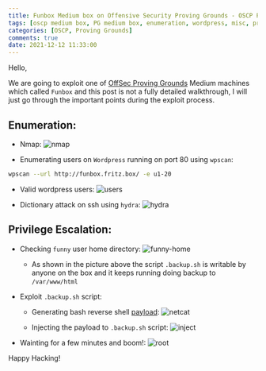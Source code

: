 ```yaml
---
title: Funbox Medium box on Offensive Security Proving Grounds - OSCP Preparation.
tags: [oscp medium box, PG medium box, enumeration, wordpress, misc, privilege escalation, linux]
categories: [OSCP, Proving Grounds]
comments: true
date: 2021-12-12 11:33:00
---
```


Hello,

We are going to exploit one of [OffSec Proving Grounds](https://portal.offensive-security.com/proving-grounds/play) Medium machines which called `Funbox` and this post is not a fully detailed walkthrough, I will just go through the important points during the exploit process.

## Enumeration:
- Nmap:
![nmap](../../assets/img/sample/pg-funbox/nmap.png)

- Enumerating users on `Wordpress` running on port 80 using `wpscan`:
```bash
wpscan --url http://funbox.fritz.box/ -e u1-20
```

- Valid wordpress users:
![users](../../assets/img/sample/pg-funbox/wp-users.png)

- Dictionary attack on ssh using `hydra`:
![hydra](../../assets/img/sample/pg-funbox/hydra.png)


## Privilege Escalation:

- Checking `funny` user home directory:
![funny-home](../../assets/img/sample/pg-funbox/funny-home.png)

    * As shown in the picture above the script `.backup.sh` is writable by anyone on the box and it keeps running doing backup to `/var/www/html`

- Exploit `.backup.sh` script:
    * Generating bash reverse shell [payload](https://bing0o.github.io/posts/reverse-shell-generator/):
    ![netcat](../../assets/img/sample/pg-funbox/netcat.png)

    * Injecting the payload to `.backup.sh` script:
    ![inject](../../assets/img/sample/pg-funbox/inject.png)

- Wainting for a few minutes and boom!:
![root](../../assets/img/sample/pg-funbox/root.png)


Happy Hacking!